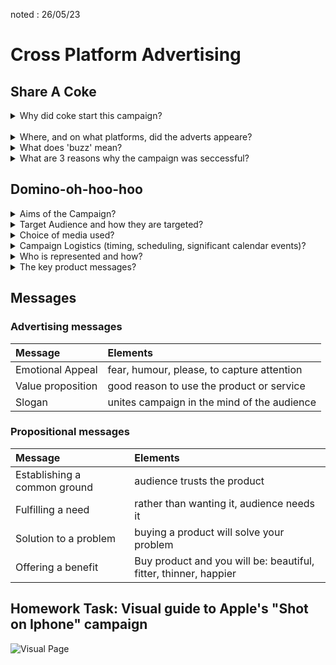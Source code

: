 noted : 26/05/23

# Cross Platform Advertising

## Share A Coke

<details>
    <summary>Why did coke start this campaign?</summary>
    to reconnect with australia.<br>
    to greaten coke sales.<br>
    only 50% of australinas had tried coke<br>
</details>
<br>
<details>
    <summary>Where, and on what platforms, did the adverts appeare?</summary>
    Australia<br>
    Outdoor ads (Billboards)<br>
    Social Media<br>
    News stations<br>
    Kiosks (in shopping centers)<br>
    Busses<br>
    Blogs<br>
    TV ads<br>
    Cinema<br>
    Magazines<br>
</details>

<details>
    <summary>What does 'buzz' mean?</summary>
    chatter<br>
    presence<br>
</details>

<details>
    <summary>What are 3 reasons why the campaign was seccessful?</summary>
    Suprise campaign<br>
    Personal Coke's<br>
    Targeted at 1 country<br>
    went from drink to a gift<br>
</details>



## Domino-oh-hoo-hoo

<details>
    <summary>Aims of the Campaign?</summary>
    Re-engage customers<br>
    Encouraging the nation to connect with friends, family and colleagues through a shared love of the country's best-loved pizza<br>
    Positioning domino's as the go-to delivery service for get-togethers<br>
    Increase profit<br>
    Increase Brand Awareness<br>
    Create a unique advert for an emotional appeal (grab attention)
</details>

<details>
    <summary>Target Audience and how they are targeted?</summary>
    Family and friends<br>
    Teenagers, young adults, adults<br>
    ABC1C2DE<br>
    All ethnic backgrounds<br>
    All sexes<br>
</details>

<details>
    <summary>Choice of media used?</summary>
    6 Month run in the UK and Ireland<br>
    TV and digital video<br>
    YouTube ads<br>
    YouTube videos on Dominos Channel<br>
    Radio<br>
    Snapchat Lens
</details>

<details>
    <summary>Campaign Logistics (timing, scheduling, significant calendar events)?</summary>
    regular sized adverts<br>
    blip adverts<br>
    slogan consistantely in each<br>
    Seasonal variations
</details>

<details>
    <summary>Who is represented and how?</summary>
    Males<br>
    Friends<br>
    Built up environment<br>
    Regular people
</details>

<details>
    <summary>The key product messages?</summary>
    Encouraging the nation to connect with friends, family and colleagues through a shared love of the country's best-loved pizza<br>
    Yodeling was USP
</details>

## Messages

### Advertising messages

| Message           | Elements                                    |
| :---------------- | :------------------------------------------ |
| Emotional Appeal  | fear, humour, please, to capture attention  |
| Value proposition | good reason to use the product or service   |
| Slogan            | unites campaign in the mind of the audience |

### Propositional messages

| Message                      | Elements                                                         |
| :--------------------------- | :--------------------------------------------------------------- |
| Establishing a common ground | audience trusts the product                                      |
| Fulfilling a need            | rather than wanting it, audience needs it                        |
| Solution to a problem        | buying a product will solve your problem                         |
| Offering a benefit           | Buy product and you will be: beautiful, fitter, thinner, happier |

## Homework Task: Visual guide to Apple's "Shot on Iphone" campaign

![Visual Page](../imedia_images/shot%20on%20iphone%20research.svg)
